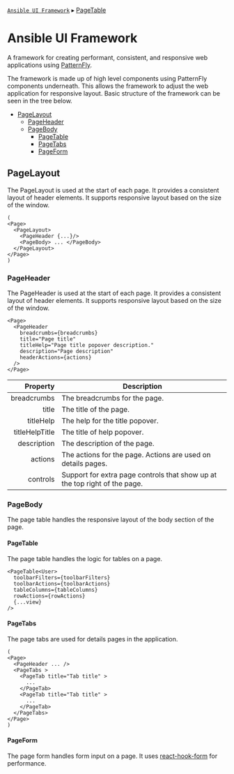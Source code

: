 [`Ansible UI Framework`](https://github.com/ansible/ansible-ui/blob/main/framework/README.md) ▸ [PageTable](https://github.com/ansible/ansible-ui/blob/main/framework/docs/PageTable.md#PageTable)

# Ansible UI Framework

A framework for creating performant, consistent, and responsive web applications using [PatternFly](https://www.patternfly.org).

The framework is made up of high level components using PatternFly components underneath.
This allows the framework to adjust the web application for responsive layout.
Basic structure of the framework can be seen in the tree below.

- [PageLayout](#pagelayout)
  - [PageHeader](#pageheader)
  - [PageBody](#pagebody)
    - [PageTable](#pagetable)
    - [PageTabs](#pagetabs)
    - [PageForm](#pageform)

## PageLayout

The PageLayout is used at the start of each page. It provides a consistent layout of header elements. It supports responsive layout based on the size of the window.

```tsx
(
<Page>
  <PageLayout>
    <PageHeader {...}/>
    <PageBody> ... </PageBody>
  </PageLayout>
</Page>
)
```

### PageHeader

The PageHeader is used at the start of each page. It provides a consistent layout of header elements. It supports responsive layout based on the size of the window.

```tsx
<Page>
  <PageHeader
    breadcrumbs={breadcrumbs}
    title="Page title"
    titleHelp="Page title popover description."
    description="Page description"
    headerActions={actions}
  />
</Page>
```

|       Property | Description                                                                |
| -------------: | -------------------------------------------------------------------------- |
|    breadcrumbs | The breadcrumbs for the page.                                              |
|          title | The title of the page.                                                     |
|      titleHelp | The help for the title popover.                                            |
| titleHelpTitle | The title of help popover.                                                 |
|    description | The description of the page.                                               |
|        actions | The actions for the page. Actions are used on details pages.               |
|       controls | Support for extra page controls that show up at the top right of the page. |

### PageBody

The page table handles the responsive layout of the body section of the page.

#### PageTable

The page table handles the logic for tables on a page.

```tsx
<PageTable<User>
  toolbarFilters={toolbarFilters}
  toolbarActions={toolbarActions}
  tableColumns={tableColumns}
  rowActions={rowActions}
  {...view}
/>
```

#### PageTabs

The page tabs are used for details pages in the application.

```tsx
(
<Page>
  <PageHeader ... />
  <PageTabs >
    <PageTab title="Tab title" >
      ...
    </PageTab>
    <PageTab title="Tab title" >
      ...
    </PageTab>
  </PageTabs>
</Page>
)
```

#### PageForm

The page form handles form input on a page. It uses [react-hook-form](https://react-hook-form.com/) for performance.
